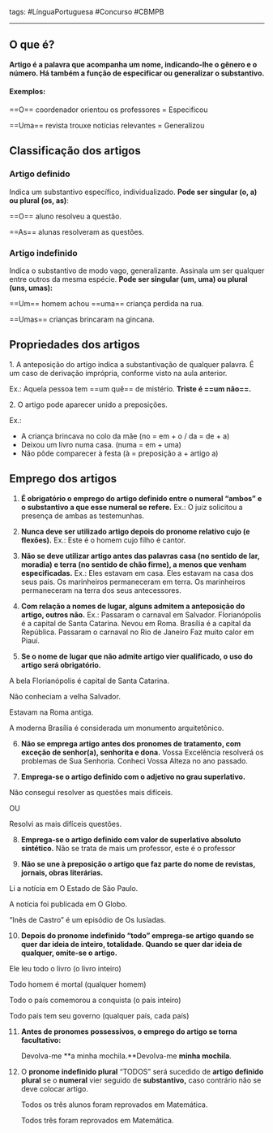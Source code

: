 tags: #LínguaPortuguesa #Concurso #CBMPB 
___
## O que é?
**Artigo é a palavra que acompanha um nome, indicando-lhe o gênero e o número. Há também a função de especificar ou generalizar o substantivo.**
#### Exemplos:

==O== coordenador orientou os professores = Especificou

==Uma== revista trouxe notícias relevantes = Generalizou

## Classificação dos artigos
### Artigo definido
Indica um substantivo específico, individualizado. **Pode ser singular (o, a) ou plural (os, as)**:

 ==O== aluno resolveu a questão. 

==As== alunas resolveram as questões.

### Artigo indefinido
Indica o substantivo de modo vago, generalizante. Assinala um ser qualquer entre outros da mesma espécie. **Pode ser singular (um, uma) ou plural (uns, umas):**

==Um== homem achou ==uma== criança perdida na rua.

==Umas== crianças brincaram na gincana.

## Propriedades dos artigos
1. A anteposição do artigo indica a substantivação de qualquer palavra. É um caso de derivação imprópria, conforme visto na aula anterior.

 Ex.: Aquela pessoa tem ==um quê== de mistério.
**Triste é ==um não==.**

2. O artigo pode aparecer unido a preposições.

Ex.: 
- A criança brincava no colo da mãe (no = em + o / da = de + a)
- Deixou um livro numa casa. (numa = em + uma)
- Não pôde comparecer à festa (à = preposição a + artigo a)

## Emprego dos artigos


1. **É obrigatório o emprego do artigo definido entre o numeral “ambos” e o substantivo a que esse numeral se refere.**
Ex.: O juiz solicitou a presença de ambas as testemunhas.

2. **Nunca deve ser utilizado artigo depois do pronome relativo cujo (e flexões).**
Ex.: Este é o homem cujo filho é cantor.

3. **Não se deve utilizar artigo antes das palavras casa (no sentido de lar, moradia) e terra (no sentido de chão firme), a menos que venham especificadas.**
Ex.: Eles estavam em casa.
Eles estavam na casa dos seus pais.
Os marinheiros permaneceram em terra.
Os marinheiros permaneceram na terra dos seus antecessores.

4. **Com relação a nomes de lugar, alguns admitem a anteposição do artigo, outros não.**
Ex.: Passaram o carnaval em Salvador.
Florianópolis é a capital de Santa Catarina.
Nevou em Roma.
Brasília é a capital da República.
Passaram o carnaval no Rio de Janeiro
Faz muito calor em Piauí.

5. **Se o nome de lugar que não admite artigo vier qualificado, o uso do artigo será obrigatório.**
    

A bela Florianópolis é capital de Santa Catarina.

Não conheciam a velha Salvador.

Estavam na Roma antiga.

A moderna Brasília é considerada um monumento arquitetônico.

6. **Não se emprega artigo antes dos pronomes de tratamento, com exceção de senhor(a), senhorita e dona.**
Vossa Excelência resolverá os problemas de Sua Senhoria.
Conheci Vossa Alteza no ano passado.

7. **Emprega-se o artigo definido com o adjetivo no grau superlativo.**

Não consegui resolver as questões mais difíceis.

OU

Resolvi as mais difíceis questões.

8. **Emprega-se o artigo definido com valor de superlativo absoluto sintético.**
Não se trata de mais um professor, este é o professor

9. **Não se une à preposição o artigo que faz parte do nome de revistas, jornais, obras literárias.**

Li a notícia em O Estado de São Paulo.

A notícia foi publicada em O Globo.

“Inês de Castro” é um episódio de Os lusíadas.

10. **Depois do pronome indefinido “todo” emprega-se artigo quando se quer dar ideia de inteiro, totalidade. Quando se quer dar ideia de qualquer, omite-se o artigo.**
    

Ele leu todo o livro (o livro inteiro)

Todo homem é mortal (qualquer homem)

Todo o país comemorou a conquista (o país inteiro)

Todo país tem seu governo (qualquer país, cada país)

11. **Antes de pronomes possessivos, o emprego do artigo se torna facultativo:** 
    
    Devolva-me **a minha mochila.**Devolva-me **minha mochila**.
    
12. O **pronome indefinido plural** “TODOS” será sucedido de **artigo definido plural** se o **numeral** vier seguido de **substantivo,** caso contrário não se deve colocar artigo.
    
    Todos os três alunos foram reprovados em Matemática.
    
    Todos três foram reprovados em Matemática.